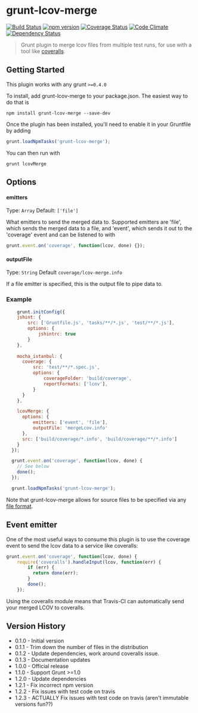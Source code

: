 # grunt-lcov-merge 
[![Build Status](https://travis-ci.org/jacob-meacham/grunt-lcov-merge.svg?branch=develop)](https://travis-ci.org/jacob-meacham/grunt-lcov-merge)
[![npm version](https://badge.fury.io/js/grunt-lcov-merge.svg)](http://badge.fury.io/js/grunt-lcov-merge)
[![Coverage Status](https://coveralls.io/repos/jacob-meacham/grunt-lcov-merge/badge.svg?branch=develop)](https://coveralls.io/r/jacob-meacham/grunt-lcov-merge?branch=develop)
[![Code Climate](https://codeclimate.com/github/jacob-meacham/grunt-lcov-merge/badges/gpa.svg)](https://codeclimate.com/github/jacob-meacham/grunt-lcov-merge)
[![Dependency Status](https://www.versioneye.com/user/projects/54cbfc3cde7924f81a0001e4/badge.svg?style=flat)](https://www.versioneye.com/user/projects/54cbfc3cde7924f81a0001e4)

> Grunt plugin to merge lcov files from multiple test runs, for use with a tool like [coveralls](coveralls.io).

## Getting Started
This plugin works with any grunt `>=0.4.0`

To install, add grunt-lcov-merge to your package.json. The easiest way to do that is

```shell
npm install grunt-lcov-merge --save-dev
```

Once the plugin has been installed, you'll need to enable it in your Gruntfile by adding

```js
grunt.loadNpmTasks('grunt-lcov-merge');
```

You can then run with
```shell
grunt lcovMerge
```

## Options
#### emitters
Type: `Array`
Default: `['file']`

What emitters to send the merged data to. Supported emitters are 'file', which sends the merged data to a file, and 'event', which sends it out to the 'coverage' event and can be listened to with 

```js
grunt.event.on('coverage', function(lcov, done) {});
```

#### outputFile
Type: `String`
Default `coverage/lcov-merge.info`

If a file emitter is specified, this is the output file to pipe data to.

### Example
```js
    grunt.initConfig({
    jshint: {
        src: ['Gruntfile.js', 'tasks/**/*.js', 'test/**/*.js'],
        options: {
            jshintrc: true
        }
    },
    
    mocha_istanbul: {
      coverage: {
          src: 'test/**/*.spec.js',
          options: {
              coverageFolder: 'build/coverage',
              reportFormats: ['lcov'],
          }
      }
    },

    lcovMerge: {
      options: {
          emitters: ['event', 'file'],
          outputFile: 'mergeLcov.info'
      },
      src: ['build/coverage/*.info', 'build/coverage/**/*.info']
    }
  });

  grunt.event.on('coverage', function(lcov, done) {
    // See below
    done();
  });

  grunt.loadNpmTasks('grunt-lcov-merge');
```

Note that grunt-lcov-merge allows for source files to be specified via any [file format](http://gruntjs.com/configuring-tasks#files).

## Event emitter
One of the most useful ways to consume this plugin is to use the coverage event to send the lcov data to a service like coveralls:

```js
grunt.event.on('coverage', function(lcov, done) {
    require('coveralls').handleInput(lcov, function(err) {
        if (err) {
          return done(err);
        }
        done();
    });
```

Using the coveralls module means that Travis-CI can automatically send your merged LCOV to coveralls.

## Version History
* 0.1.0 - Initial version
* 0.1.1 - Trim down the number of files in the distribution
* 0.1.2 - Update dependencies, work around coveralls issue.
* 0.1.3 - Documentation updates
* 1.0.0 - Official release
* 1.1.0 - Support Grunt >=1.0
* 1.2.0 - Update dependencies
* 1.2.1 - Fix incorrect npm version
* 1.2.2 - Fix issues with test code on travis
* 1.2.3 - ACTUALLY Fix issues with test code on travis (aren't immutable versions fun??)
